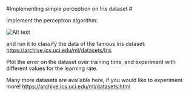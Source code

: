 #Implementing simple perceptron on Iris dataset #

Implement the perceptron algorithm:

![Alt text](relative/path/to/img.jpg?raw=true "Title")

and run it to classify the data of the famous Iris dataset: https://archive.ics.uci.edu/ml/datasets/Iris

Plot the error on the dataset over training time, and experiment with different values for the learning rate.

Many more datasets are available here, if you would like to experiment more! https://archive.ics.uci.edu/ml/datasets.html

